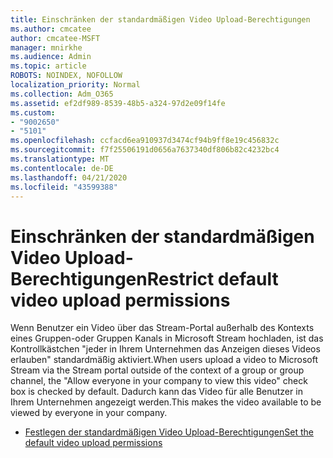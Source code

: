 ```yaml
---
title: Einschränken der standardmäßigen Video Upload-Berechtigungen
ms.author: cmcatee
author: cmcatee-MSFT
manager: mnirkhe
ms.audience: Admin
ms.topic: article
ROBOTS: NOINDEX, NOFOLLOW
localization_priority: Normal
ms.collection: Adm_O365
ms.assetid: ef2df989-8539-48b5-a324-97d2e09f14fe
ms.custom:
- "9002650"
- "5101"
ms.openlocfilehash: ccfacd6ea910937d3474cf94b9ff8e19c456832c
ms.sourcegitcommit: f7f25506191d0656a7637340df806b82c4232bc4
ms.translationtype: MT
ms.contentlocale: de-DE
ms.lasthandoff: 04/21/2020
ms.locfileid: "43599388"
---
```

# <a name="restrict-default-video-upload-permissions"></a><span data-ttu-id="79478-102">Einschränken der standardmäßigen Video Upload-Berechtigungen</span><span class="sxs-lookup"><span data-stu-id="79478-102">Restrict default video upload permissions</span></span>

<span data-ttu-id="79478-103">Wenn Benutzer ein Video über das Stream-Portal außerhalb des Kontexts eines Gruppen-oder Gruppen Kanals in Microsoft Stream hochladen, ist das Kontrollkästchen "jeder in Ihrem Unternehmen das Anzeigen dieses Videos erlauben" standardmäßig aktiviert.</span><span class="sxs-lookup"><span data-stu-id="79478-103">When users upload a video to Microsoft Stream via the Stream portal outside of the context of a group or group channel, the "Allow everyone in your company to view this video" check box is checked by default.</span></span> <span data-ttu-id="79478-104">Dadurch kann das Video für alle Benutzer in Ihrem Unternehmen angezeigt werden.</span><span class="sxs-lookup"><span data-stu-id="79478-104">This makes the video available to be viewed by everyone in your company.</span></span>

- [<span data-ttu-id="79478-105">Festlegen der standardmäßigen Video Upload-Berechtigungen</span><span class="sxs-lookup"><span data-stu-id="79478-105">Set the default video upload permissions</span></span>](https://docs.microsoft.com/stream/default-video-permissions)
